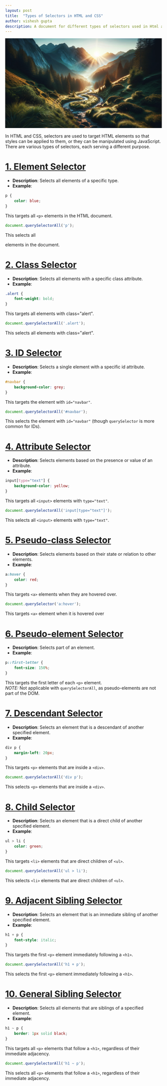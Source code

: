 ```yaml
---
layout: post
title:  "Types of Selectors in HTML and CSS"
author: vishesh gupta
description: A document for different types of selectors used in Html and css
---
```

![mountain_creek](/assets/images/mountain_creak.png)

In HTML and CSS, selectors are used to target HTML elements so that styles can be applied to them, or they can be manipulated using JavaScript. There are various types of selectors, each serving a different purpose.

# [1. Element Selector][1]
[1]: #1-element-selector
- **Description**: Selects all elements of a specific type.
- **Example**:
```css
p {
    color: blue;
}
```
This targets all `<p>` elements in the HTML document.
```js
document.querySelectorAll('p');
```
This selects all <p> elements in the document.

# [2. Class Selector][2]
[2]: #2-class-selector
- **Description**: Selects all elements with a specific class attribute.
- **Example**:
```css
.alert {
    font-weight: bold;
}
```
This targets all elements with class="alert".
```js
document.querySelectorAll('.alert');
```
This selects all elements with class="alert".

# [3. ID Selector][3]
[3]: #3-id-selector
- **Description**: Selects a single element with a specific id attribute.
- **Example**:
```css
#navbar {
    background-color: grey;
}
```
This targets the element with `id="navbar"`.
```js
document.querySelectorAll('#navbar');
```
This selects the element with `id="navbar"` (though `querySelector` is more common for IDs).

# [4. Attribute Selector][4]
[4]: #4-attribute-selector
- **Description**: Selects elements based on the presence or value of an attribute.
- **Example**:
```css
input[type="text"] {
    background-color: yellow;
}
```
This targets all `<input>` elements with `type="text"`.
```js
document.querySelectorAll('input[type="text"]');
```
This selects all `<input>` elements with `type="text"`.

# [5. Pseudo-class Selector][5]
[5]: #5-pseudo-class-selector
- **Description**: Selects elements based on their state or relation to other elements.
- **Example**:
```css
a:hover {
    color: red;
}
```
This targets `<a>` elements when they are hovered over.
```js
document.querySelector('a:hover');
```
This targets `<a>` element when it is hovered over

# [6. Pseudo-element Selector][6]
[6]: #6-pseudo-element-selector
- **Description**: Selects part of an element.
- **Example**:
```css
p::first-letter {
    font-size: 150%;
}
```
This targets the first letter of each `<p>` element.<br>
*NOTE:* Not applicable with `querySelectorAll`, as pseudo-elements are not part of the DOM.

# [7. Descendant Selector][7]
[7]: #7-descendant-selector
- **Description**: Selects an element that is a descendant of another specified element.
- **Example**:
```css
div p {
    margin-left: 20px;
}
```
This targets `<p>` elements that are inside a `<div>`.
```js
document.querySelectorAll('div p');
```
This selects `<p>` elements that are inside a `<div>`.

# [8. Child Selector][8]
[8]: #8-child-selector
- **Description**: Selects an element that is a direct child of another specified element.
- **Example**:
```css
ul > li {
    color: green;
}
```
This targets `<li>` elements that are direct children of `<ul>`.
```js
document.querySelectorAll('ul > li');
```
This selects `<li>` elements that are direct children of `<ul>`.

# [9. Adjacent Sibling Selector][9]
[9]: #9-adjacent-sibling-selector
- **Description**: Selects an element that is an immediate sibling of another specified element.
- **Example**:
```css
h1 + p {
    font-style: italic;
}
```
This targets the first `<p>` element immediately following a `<h1>`.
```js
document.querySelectorAll('h1 + p');
```
This selects the first `<p>` element immediately following a `<h1>`.

# [10. General Sibling Selector][10]
[10]: #9-adjacent-sibling-selector
- **Description**: Selects all elements that are siblings of a specified element.
- **Example**:
```css
h1 ~ p {
    border: 1px solid black;
}
```
This targets all `<p>` elements that follow a `<h1>`, regardless of their immediate adjacency.
```js
document.querySelectorAll('h1 ~ p');
```
This selects all `<p>` elements that follow a `<h1>`, regardless of their immediate adjacency.
